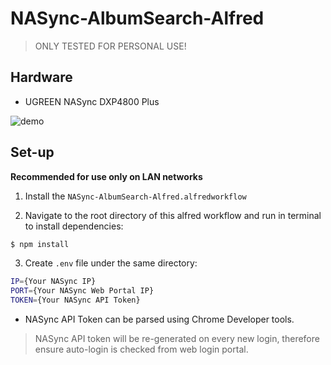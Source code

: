# NASync-AlbumSearch-Alfred

> ONLY TESTED FOR PERSONAL USE!

## Hardware

- UGREEN NASync DXP4800 Plus

![demo](https://raw.githubusercontent.com/ansonhe97/NASync-AlbumSearch-Alfred/master/assets/nasync.gif)

## Set-up

**Recommended for use only on LAN networks**

1. Install the `NASync-AlbumSearch-Alfred.alfredworkflow`

2. Navigate to the root directory of this alfred workflow and run in terminal to install dependencies:

```sh
$ npm install 
```

3. Create `.env` file under the same directory:

```sh
IP={Your NASync IP}
PORT={Your NASync Web Portal IP}
TOKEN={Your NASync API Token}
```

- NASync API Token can be parsed using Chrome Developer tools.

> NASync API token will be re-generated on every new login, therefore ensure auto-login is checked from web login portal.
